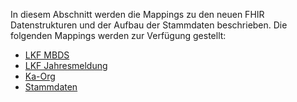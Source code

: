 In diesem Abschnitt werden die Mappings zu den neuen FHIR Datenstrukturen und der Aufbau der Stammdaten beschrieben. Die folgenden Mappings werden zur Verfügung gestellt:

- [LKF MBDS](lkf_mapping.html)
- [LKF Jahresmeldung](jahresmeldungen_mapping.html)
- [Ka-Org](ka-org_mapping.html)
- [Stammdaten](stammdaten_mapping.html)

